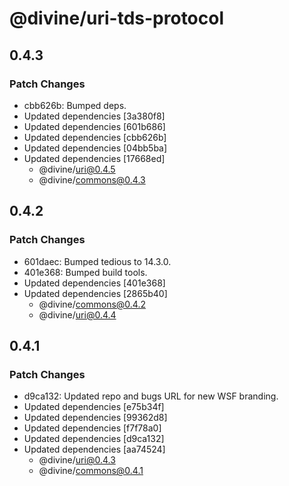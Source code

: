 # @divine/uri-tds-protocol

## 0.4.3

### Patch Changes

- cbb626b: Bumped deps.
- Updated dependencies [3a380f8]
- Updated dependencies [601b686]
- Updated dependencies [cbb626b]
- Updated dependencies [04bb5ba]
- Updated dependencies [17668ed]
  - @divine/uri@0.4.5
  - @divine/commons@0.4.3

## 0.4.2

### Patch Changes

- 601daec: Bumped tedious to 14.3.0.
- 401e368: Bumped build tools.
- Updated dependencies [401e368]
- Updated dependencies [2865b40]
  - @divine/commons@0.4.2
  - @divine/uri@0.4.4

## 0.4.1

### Patch Changes

- d9ca132: Updated repo and bugs URL for new WSF branding.
- Updated dependencies [e75b34f]
- Updated dependencies [99362d8]
- Updated dependencies [f7f78a0]
- Updated dependencies [d9ca132]
- Updated dependencies [aa74524]
  - @divine/uri@0.4.3
  - @divine/commons@0.4.1
